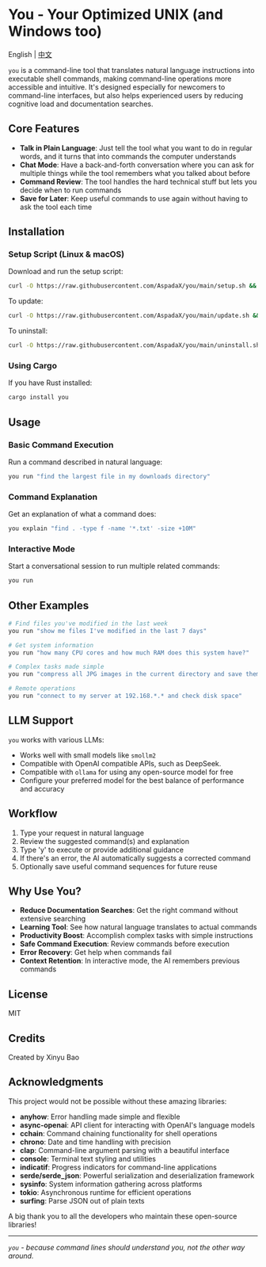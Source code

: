 # You - Your Optimized UNIX (and Windows too)

English | [中文](./README_CN.md)

`you` is a command-line tool that translates natural language instructions into executable shell commands, making command-line operations more accessible and intuitive. It's designed especially for newcomers to command-line interfaces, but also helps experienced users by reducing cognitive load and documentation searches.

## Core Features

- **Talk in Plain Language**: Just tell the tool what you want to do in regular words, and it turns that into commands the computer understands
- **Chat Mode**: Have a back-and-forth conversation where you can ask for multiple things while the tool remembers what you talked about before
- **Command Review**: The tool handles the hard technical stuff but lets you decide when to run commands
- **Save for Later**: Keep useful commands to use again without having to ask the tool each time

## Installation

### Setup Script (Linux & macOS)
Download and run the setup script:
```bash
curl -O https://raw.githubusercontent.com/AspadaX/you/main/setup.sh && chmod +x ./setup.sh && ./setup.sh && rm ./setup.sh
```

To update:
```bash
curl -O https://raw.githubusercontent.com/AspadaX/you/main/update.sh && chmod +x ./update.sh && ./update.sh && rm ./update.sh
```

To uninstall:
```bash
curl -O https://raw.githubusercontent.com/AspadaX/you/main/uninstall.sh && chmod +x ./uninstall.sh && ./uninstall.sh && rm ./uninstall.sh
```

### Using Cargo
If you have Rust installed:

```bash
cargo install you
```

## Usage

### Basic Command Execution
Run a command described in natural language:

```bash
you run "find the largest file in my downloads directory"
```

### Command Explanation
Get an explanation of what a command does:

```bash
you explain "find . -type f -name '*.txt' -size +10M"
```

### Interactive Mode
Start a conversational session to run multiple related commands:

```bash
you run
```

## Other Examples

```bash
# Find files you've modified in the last week
you run "show me files I've modified in the last 7 days"

# Get system information
you run "how many CPU cores and how much RAM does this system have?"

# Complex tasks made simple
you run "compress all JPG images in the current directory and save them to a new folder"

# Remote operations
you run "connect to my server at 192.168.*.* and check disk space"
```

## LLM Support

`you` works with various LLMs:
- Works well with small models like `smollm2`
- Compatible with OpenAI compatible APIs, such as DeepSeek. 
- Compatible with `ollama` for using any open-source model for free
- Configure your preferred model for the best balance of performance and accuracy

## Workflow

1. Type your request in natural language
2. Review the suggested command(s) and explanation
3. Type 'y' to execute or provide additional guidance
4. If there's an error, the AI automatically suggests a corrected command
5. Optionally save useful command sequences for future reuse

## Why Use You?

- **Reduce Documentation Searches**: Get the right command without extensive searching
- **Learning Tool**: See how natural language translates to actual commands
- **Productivity Boost**: Accomplish complex tasks with simple instructions
- **Safe Command Execution**: Review commands before execution
- **Error Recovery**: Get help when commands fail
- **Context Retention**: In interactive mode, the AI remembers previous commands

## License

MIT

## Credits

Created by Xinyu Bao

## Acknowledgments

This project would not be possible without these amazing libraries:

- **anyhow**: Error handling made simple and flexible
- **async-openai**: API client for interacting with OpenAI's language models
- **cchain**: Command chaining functionality for shell operations
- **chrono**: Date and time handling with precision
- **clap**: Command-line argument parsing with a beautiful interface
- **console**: Terminal text styling and utilities
- **indicatif**: Progress indicators for command-line applications
- **serde/serde_json**: Powerful serialization and deserialization framework
- **sysinfo**: System information gathering across platforms
- **tokio**: Asynchronous runtime for efficient operations
- **surfing**: Parse JSON out of plain texts

A big thank you to all the developers who maintain these open-source libraries!

---

*`you` - because command lines should understand you, not the other way around.*
